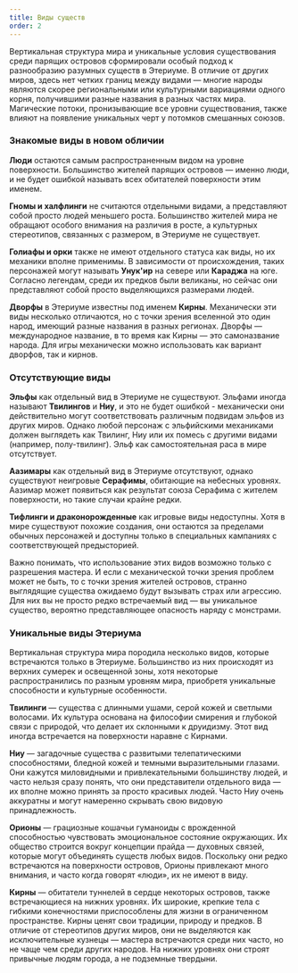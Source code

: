 ```yaml
---
title: Виды существ
order: 2
---
```


Вертикальная структура мира и уникальные условия существования среди парящих островов сформировали особый подход к разнообразию разумных существ в Этериуме. В отличие от других миров, здесь нет четких границ между видами — многие народы являются скорее региональными или культурными вариациями одного корня, получившими разные названия в разных частях мира. Магические потоки, пронизывающие все уровни существования, также влияют на появление уникальных черт у потомков смешанных союзов.

### Знакомые виды в новом обличии

**Люди** остаются самым распространенным видом на уровне поверхности. Большинство жителей парящих островов — именно люди, и не будет ошибкой называть всех обитателей поверхности этим именем.

**Гномы и халфлинги** не считаются отдельными видами, а представляют собой просто людей меньшего роста. Большинство жителей мира не обращают особого внимания на различия в росте, а культурных стереотипов, связанных с размером, в Этериуме не существует.

**Голиафы и орки** также не имеют отдельного статуса как виды, но их механики вполне применимы. В зависимости от происхождения, таких персонажей могут называть **Унук'ир** на севере или **Караджа** на юге. Согласно легендам, среди их предков были великаны, но сейчас они представляют собой просто выделяющихся размерами людей.

**Дворфы** в Этериуме известны под именем **Кирны**. Механически эти виды несколько отличаются, но с точки зрения вселенной это один народ, имеющий разные названия в разных регионах. Дворфы — международное название, в то время как Кирны — это самоназвание народа. Для игры механически можно использовать как вариант дворфов, так и кирнов.

### Отсутствующие виды

**Эльфы** как отдельный вид в Этериуме не существуют. Эльфами иногда называют **Твилингов** и **Ниу**, и это не будет ошибкой - механически они действительно могут соответствовать различным подвидам эльфов из других миров. Однако любой персонаж с эльфийскими механиками должен выглядеть как Твилинг, Ниу или их помесь с другими видами (например, полу-твилинг). Эльф как самостоятельная раса в мире отсутствует.

**Аазимары** как отдельный вид в Этериуме отсутствуют, однако существуют неигровые **Серафимы**, обитающие на небесных уровнях. Аазимар может появиться как результат союза Серафима с жителем поверхности, но такие случаи крайне редки.

**Тифлинги и драконорожденные** как игровые виды недоступны. Хотя в мире существуют похожие создания, они остаются за пределами обычных персонажей и доступны только в специальных кампаниях с соответствующей предысторией.

Важно понимать, что использование этих видов возможно только с разрешения мастера. И если с механической точки зрения проблем может не быть, то с точки зрения жителей островов, странно выглядящие существа ожидаемо будут вызывать страх или агрессию. Для них вы не просто редко встречаемый вид — вы уникальное существо, вероятно представляющее опасность наряду с монстрами.

### Уникальные виды Этериума

Вертикальная структура мира породила несколько видов, которые встречаются только в Этериуме. Большинство из них происходят из верхних сумерек и освещенной зоны, хотя некоторые распространились по разным уровням мира, приобретя уникальные способности и культурные особенности.

**Твилинги** — существа с длинными ушами, серой кожей и светлыми волосами. Их культура основана на философии смирения и глубокой связи с природой, что делает их склонными к друидизму. Этот вид иногда встречается на поверхности наравне с Кирнами.

**Ниу** — загадочные существа с развитыми телепатическими способностями, бледной кожей и темными выразительными глазами. Они кажутся миловидными и привлекательными большинству людей, и часто нельзя сразу понять, что они представители отдельного вида — их вполне можно принять за просто красивых людей. Часто Ниу очень аккуратны и могут намеренно скрывать свою видовую принадлежность.

**Орионы** — грациозные кошачьи гуманоиды с врожденной способностью чувствовать эмоциональное состояние окружающих. Их общество строится вокруг концепции прайда — духовных связей, которые могут объединять существ любых видов. Поскольку они редко встречаются на поверхности островов, Орионы привлекают много внимания, и часто когда говорят «люди», их не имеют в виду.

**Кирны** — обитатели туннелей в сердце некоторых островов, также встречающиеся на нижних уровнях. Их широкие, крепкие тела с гибкими конечностями приспособлены для жизни в ограниченном пространстве. Кирны ценят свои традиции, природу и предков. В отличие от стереотипов других миров, они не выделяются как исключительные кузнецы — мастера встречаются среди них часто, но не чаще чем среди других народов. На нижних уровнях они строят привычные людям города, а не подземные твердыни.